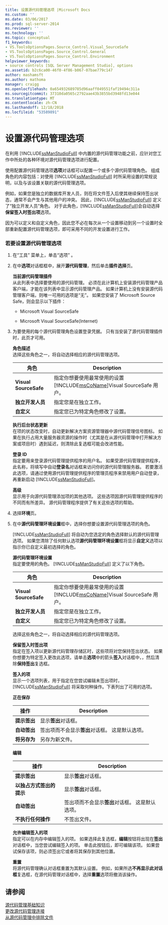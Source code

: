```yaml
---
title: 设置源代码管理选项 |Microsoft Docs
ms.custom: ''
ms.date: 03/06/2017
ms.prod: sql-server-2014
ms.reviewer: ''
ms.technology: ''
ms.topic: conceptual
f1_keywords:
- VS.ToolsOptionsPages.Source_Control.Visual_SourceSafe
- VS.ToolsOptionsPages.Source_Control.General
- VS.ToolsOptionsPages.Source_Control.Environment
helpviewer_keywords:
- source controls [SQL Server Management Studio], options
ms.assetid: b2c6ca00-46f0-4f86-b067-07bae779c147
author: mashamsft
ms.author: mathoma
manager: craigg
ms.openlocfilehash: 0a654932689785d96aaff049551faf19494c311a
ms.sourcegitcommit: 37310da0565c2792aae43b3855bd3948fd13e044
ms.translationtype: MT
ms.contentlocale: zh-CN
ms.lasthandoff: 12/18/2018
ms.locfileid: "53589891"
---
```

# <a name="set-source-control-options"></a>设置源代码管理选项
  在利用 [!INCLUDE[ssManStudioFull](../includes/ssmanstudiofull-md.md)] 中内置的源代码管理功能之前，应针对您工作中所处的各种环境对源代码管理选项进行配置。  
  
 使用配置源代码管理选项**选项**对话框可以配置一个或多个源代码管理角色。 组成角色的内容包括：对使用 [!INCLUDE[ssManStudioFull](../includes/ssmanstudiofull-md.md)] 时所采用设置的常规说明，以及与该设置关联的源代码管理选项。  
  
 例如，如果您是独立的数据库开发人员，则在将文件签入后使其继续保持签出状态，通常不会产生与其他用户的冲突。 因此，[!INCLUDE[ssManStudioFull](../includes/ssmanstudiofull-md.md)] 定义了“独立开发人员”角色。 对于此角色，[!INCLUDE[ssManStudioFull](../includes/ssmanstudiofull-md.md)]会自动选择**保留签入时签出项**选项。  
  
 因为可以定义和自定义角色，因此您不必在每次从一个设置移动到另一个设置时全部重新配置源代码管理选项，即可采用不同的开发设置进行工作。  
  
### <a name="to-set-source-control-options"></a>若要设置源代码管理选项  
  
1.  在“工具”  菜单上，单击“选项” 。  
  
2.  在中**选项**对话框框中，展开**源代码管理**，然后单击**插件选择**页。  
  
     **当前源代码管理插件**  
     从此列表中选择要使用的源代码管理。 必须在此计算机上安装源代码管理产品客户端，才能在该列表中显示源代码管理产品。 如果计算机上没有安装源代码管理客户端，则唯一可用的选项是“无”。 如果您安装了 Microsoft Source Safe，则会显示以下插件：  
  
    -   Microsoft Visual SourceSafe  
  
    -   Microsoft Visual SourceSafe(Internet)  
  
3.  为要使用的每个源代码管理角色设置登录凭据。 只有当安装了源代码管理插件时，此页才可用。  
  
     **角色描述**  
     选择这些角色之一，将自动选择相应的源代码管理选项。  
  
    |角色|Description|  
    |----------|-----------------|  
    |**Visual SourceSafe**|指定你想要使用最常使用的设置[!INCLUDE[msCoName](../includes/msconame-md.md)]Visual SourceSafe 用户。|  
    |**独立开发人员**|指定您是在独立工作。|  
    |**自定义**|指定您已为特定角色修改了设置。|  
  
     **执行后台状态更新**  
     在项的状态改变时，自动更新解决方案资源管理器中源代码管理信号图标。 如果在执行占用大量服务器资源的操作时（尤其是在从源代码管理中打开解决方案或项目时）遇到延迟，则清除此复选框可能会改进性能。  
  
     **登录 ID**  
     指定要用来登录源代码管理提供程序的用户名。 如果受源代码管理提供程序，此名称，将填写中自动**登录名**对话框来访问你的源代码管理服务器。 若要激活此选项，请通过使用源代码管理提供程序的管理员程序来禁用用户自动登录，再重新启动 [!INCLUDE[ssManStudioFull](../includes/ssmanstudiofull-md.md)]。  
  
     **高级**  
     显示用于向源代码管理添加项的其他选项。 这些选项因源代码管理提供程序的不同而有所差异。 源代码管理程序提供了有关这些选项的帮助。  
  
4.  选择**环境**页。  
  
5.  在中**源代码管理环境设置**框中，选择你想要设置源代码管理选项的角色。  
  
     [!INCLUDE[ssManStudioFull](../includes/ssmanstudiofull-md.md)] 将自动为您选定的角色选择默认的源代码管理选项。 如果您清除了任何默认选项**源代码管理环境设置**框将显示**自定义**选项以指示你已自定义最初选择的角色。  
  
     **源代码管理环境设置**  
     指定要使用的角色。 [!INCLUDE[ssManStudioFull](../includes/ssmanstudiofull-md.md)] 定义了以下角色。  
  
    |角色|Description|  
    |----------|-----------------|  
    |**Visual SourceSafe**|指定你想要使用最常使用的设置[!INCLUDE[msCoName](../includes/msconame-md.md)]Visual SourceSafe 用户。|  
    |**独立开发人员**|指定您是在独立工作。|  
    |**自定义**|指定您已为特定角色修改了设置。|  
  
     选择这些角色之一，将自动选择相应的源代码管理选项。  
  
     **保留签入时签出项**  
     指定在签入项以更新源代码管理存储区时，这些项将对您保持签出状态。 如果你想要为特定签入更改此选项，请单击**选项**中的箭头**签入**对话框中，，然后清除**保持签出**复选框。  
  
     **签入的项**  
     显示一个选项列表，用于指定在您尝试编辑未签出项时，[!INCLUDE[ssManStudioFull](../includes/ssmanstudiofull-md.md)] 将采取何种操作。下表列出了可用的选项。  
  
     **正在保存**  
  
    |操作|Description|  
    |------------|-----------------|  
    |**提示签出**|显示**签出**对话框。|  
    |**自动签出**|签出项而不会显示**签出**对话框。 这是默认选项。|  
    |**将另存为**|另存为新文件。|  
  
     **编辑**  
  
    |操作|Description|  
    |------------|-----------------|  
    |**提示签出**|显示**签出**对话框。|  
    |**以独占方式签出的提示**|显示**签出**对话框。|  
    |**自动签出**|签出项而不会显示**签出**对话框。 这是默认选项。|  
    |**不执行任何操作**|不签出文件。|  
  
     **允许编辑签入的项**  
     指定可以在内存中编辑签入的项。 如果选择此复选框，**编辑**按钮将出现在**签出**对话框中，当您尝试编辑签入的项。 单击此按钮后，即可编辑该项。 如果尝试保存该项，则必须签出它或者将其保存到其他位置。  
  
     **重置**  
     将源代码管理确认对话框重置为其默认设置。 例如，如果所选**不再显示此对话框**复选框，在源代码管理对话框中，选择**重置**选项将撤消该操作。  
  
## <a name="see-also"></a>请参阅  
 [源代码管理基础知识](../../2014/database-engine/source-control-basics.md)   
 [更改源代码管理连接](../../2014/database-engine/change-source-control-connections.md)   
 [从源代码管理中排除文件](../../2014/database-engine/exclude-files-from-source-control.md)  
  
  
